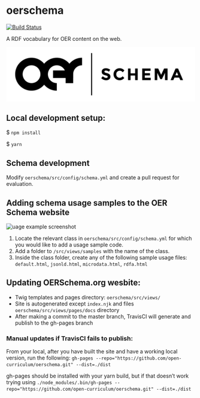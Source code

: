# oerschema
[![Build Status](https://travis-ci.org/open-curriculum/oerschema.svg?branch=master)](https://travis-ci.org/open-curriculum/oerschema)

A RDF vocabulary for OER content on the web.

<a href="https://raw.githubusercontent.com/open-curriculum/oerschema-logo/master/png/oerschema-logo-horizontal-800x@2x.png" target="_blank"><img src="https://raw.githubusercontent.com/open-curriculum/oerschema-logo/master/png/oerschema-logo-horizontal-800x@2x.png" alt="OER Schema" style="width:800px;"></a>

## Local development setup:

$ `npm install`

$ `yarn`

## Schema development

Modify `oerschema/src/config/schema.yml` and create a pull request for evaluation.

## Adding schema usage samples to the OER Schema website

![uage example screenshot](https://github.com/open-curriculum/oerschema/raw/master/src/images/usage-samples.png)

1. Locate the relevant class in `oerschema/src/config/schema.yml` for which you would like to add a usage sample code.
2. Add a folder to  `/src/views/samples` with the name of the class.
3. Inside the class folder, create any of the following sample usage files: `default.html`, `jsonld.html`, `microdata.html`, `rdfa.html`

## Updating OERSchema.org wesbite:

- Twig templates and pages directory: `oerschema/src/views/`
- Site is autogenerated except `index.njk` and files `oerschema/src/views/pages/docs` directory
- After making a commit to the master branch, TravisCI will generate and publish to the gh-pages branch

### Manual updates if TravisCI fails to publish:

From your local, after you have built the site and have a working local version, run the following:
`gh-pages --repo="https://github.com/open-curriculum/oerschema.git" --dist=./dist`

gh-pages should be installed with your yarn build, but if that doesn’t work trying using `./node_modules/.bin/gh-pages --repo="https://github.com/open-curriculum/oerschema.git" --dist=./dist`
